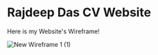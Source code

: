 # Rajdeep Das CV Website

Here is my Website's Wireframe!

![New Wireframe 1 (1)](https://user-images.githubusercontent.com/114236597/197398420-39d50741-fdc6-410f-9199-8b1d6c857054.png)
